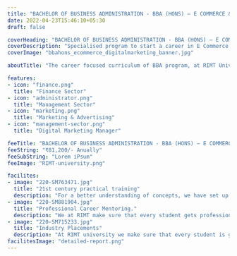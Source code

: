 ```yaml
---
title: "BACHELOR OF BUSINESS ADMINISTRATION - BBA (HONS) – E COMMERCE & DIGITAL MARKETING"
date: 2022-04-23T15:46:10+05:30
draft: false

coverHeading: "BACHELOR OF BUSINESS ADMINISTRATION - BBA (HONS) – E COMMERCE & DIGITAL MARKETING"
coverDescription: "Specialised program to start a career in E Commerce & Digital Marketing"
coverImage: "bbahons_ecommerce_digitalmarketing_banner.jpg"

aboutTitle: "The career focused curriculum of BBA program, at RIMT University is designed in a way that it helps improve the communication skills, situation analysis skills & decision making skills using quantitative & qualitative variables. The key motive of the faculty of management while preparing this course was to develop a holistic understanding of corporate environment among the students so that they can explore an illustrious career right after graduating in BBA program at RIMT. The curriculum offered is prepared by the award winning faculty members having professional industry experience & follows the cutting edge requirements of the current industry standards. Following the BBA program at RIMT University a student are not limited to anything, the research facilities available at the faculty of management & the practical training methods used here are what drives the students to explore their true potential."

features:
- icon: "finance.png"
  title: "Finance Sector"
- icon: "administrator.png"
  title: "Management Sector"
- icon: "marketing.png"
  title: "Marketing & Advertising"
- icon: "management-sector.png"
  title: "Digital Marketing Manager"

feeTitle: "BACHELOR OF BUSINESS ADMINISTRATION - BBA (HONS) – E COMMERCE & DIGITAL MARKETING"
feeString: "₹81,200/- Anually"
feeSubString: "Lorem iPsum"
feeImage: "RIMT-university.png"

facilites:
- image: "220-SM763471.jpg"
  title: "21st century practical training"
  description: "For a better understanding of concepts, we have set up advanced 21st-century tools equipped with advanced training methods so that students can learn every concept practically in a better way."
- image: "220-SM881904.jpg"
  title: "Professional Career Mentoring."
  description: "We at RIMT make sure that every student gets professional career mentoring from the industry experts to set career targets & for this we have created a career & placement cell too."
- image: "220-SM715233.jpg"
  title: "Industry Placements"
  description: "At RIMT university we make sure that every student is getting placed, each year more than 500 companies visit the campus of RIMT to hire our brightest of the talents"
facilitesImage: "detailed-report.png"
---
```


